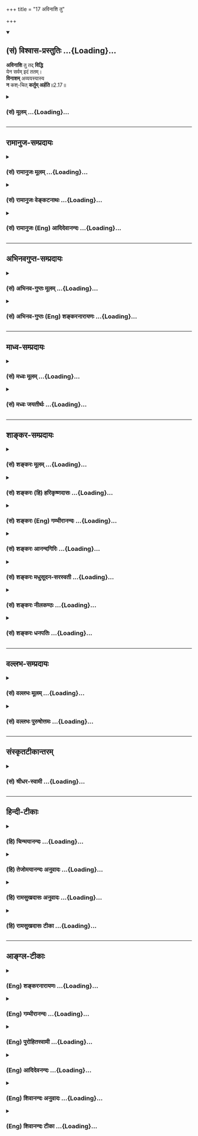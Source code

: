 +++
title = "17 अविनाशि तु"

+++
<div class="js_include" newlevelforh1="2" title="(सं) विश्वास-प्रस्तुतिः" unfilled url="/mahAbhAratam/vyAsaH/shlokashaH/06-bhIShma-parva/03-bhagavad-gItA-parva/saMskRtam/vishvAsa-prastutiH/02_sAnkhya-yogaH_sarva-/17_avinAshi_tu.md">
<details open><summary><h2>(सं) विश्वास-प्रस्तुतिः ...{Loading}...</h2></summary>

**अविनाशि** तु तद् **विद्धि**  
येन सर्वम् इदं ततम्।  
**विनाशम्** अव्ययस्यास्य  
**न** कश्-चित् **कर्तुम् अर्हति**॥2.17॥
</details>
</div>
<div class="js_include collapsed" newlevelforh1="3" title="(सं) मूलम्" unfilled url="/mahAbhAratam/vyAsaH/shlokashaH/06-bhIShma-parva/03-bhagavad-gItA-parva/saMskRtam/mUlam/02_sAnkhya-yogaH_sarva-/17_avinAshi_tu.md">
<details><summary><h3>(सं) मूलम् ...{Loading}...</h3></summary>

अविनाशि तु तद्विद्धि येन सर्वमिदं ततम्।  
विनाशमव्ययस्यास्य न कश्चित् कर्तुमर्हति।।2.17।।
</details>
</div>


_________________
## रामानुज-सम्प्रदायः
<div class="js_include collapsed" newlevelforh1="3" title="(सं) रामानुजः मूलम्" unfilled url="/mahAbhAratam/vyAsaH/shlokashaH/06-bhIShma-parva/03-bhagavad-gItA-parva/saMskRtam/rAmAnujaH/mUlam/02_sAnkhya-yogaH_sarva-/17_avinAshi_tu.md">
<details><summary><h3>(सं) रामानुजः मूलम् ...{Loading}...</h3></summary>

2.17 **तद्**  आत्मतत्त्वम्  **अविनाशि**  इति  **विद्धि**   **येन**  आत्मतत्त्वेन चेतनेन तद्-व्यतिरिक्तम्  **इदम्**  अचेतनतत्त्वं  **सर्वं ततं**  व्याप्तम्। व्यापकत्वेन निरतिशय-सूक्ष्मत्वाद् आत्मनो विनाशानर्हस्य तद्व्यतिरिक्तो  न कश्चित्  पदार्थो  विनाशं कर्तुम् अर्हति  तद्-व्याप्यतया तस्मात् स्थूलत्वात्। नाशकं हि शस्त्रं जलाग्नि-वाय्व्-आदिकं नाश्यं व्याप्य शिथिली-करोति। मुद्गरादयः अपि हि वेगवत्-संयोगेन वायुम् उत्पाद्य तद्-द्वारेण नाशयन्ति +++(5 दोषः!)+++, अत आत्मतत्त्वम् अविनाशि। 
</details>
</div>
<div class="js_include collapsed" newlevelforh1="3" title="(सं) रामानुजः वेङ्कटनाथः" unfilled url="/mahAbhAratam/vyAsaH/shlokashaH/06-bhIShma-parva/03-bhagavad-gItA-parva/saMskRtam/rAmAnujaH/venkaTanAthaH/02_sAnkhya-yogaH_sarva-/17_avinAshi_tu.md">
<details><summary><h3>(सं) रामानुजः वेङ्कटनाथः ...{Loading}...</h3></summary>

।।2.17।। अथ प्राप्यविशेषणतया तदनुवेशात् पुरुषार्थभूतस्य सहसैव
शोकनिवृत्तिहेतोरात्मनित्यत्वस्यनासतः इति श्लोके चरमप्रतिज्ञातस्यापि
बुद्धिस्थक्रमेण प्रथममुपपादनं क्रियते इत्यभिप्रायेणाह
आत्मनस्त्विति। तुशब्देन जननमरणादेः सर्वलोकसाक्षिकत्वात् एतेभ्यो भूतेभ्यः
समुत्थाय तान्येवानु विनश्यति बृ.उ.2।4।12 इति देहसमानयोगक्षेमत्वश्रवणाच्च
कथमात्मनो देहाद्विशेषः। इत्यभिप्रेतम्। एवमपि विशेषोऽस्तीति
श्लोकस्थतुशब्दार्थः। तच्छब्दार्थं नपुंसकतात्पर्यं प्रतिज्ञांशं
तत्राप्याश्रयसाध्यधर्मयोर्भेदं च व्यनक्ति तदात्मतत्त्वमिति। न विनष्टुं
शीलमस्येत्यविनाशि। हेत्वंशप्रतिपादकद्वितीयपादं व्याकुर्वन् सर्वशब्दस्य
वाक्यान्वयौचित्यप्राप्तं सङ्कोचं इदन्त्वनिर्देशस्वारस्यसूचितं बाह्यानां
पराक्त्वं तद्विपर्ययेणात्मनः फलितं चेतनत्वं तत एवाचेतने चेतनस्यात्मत्वेन
व्याप्तिं च गमयति येनेति। चेतनसमुदायेन अचेतनसमुदायः
तिलतैलदारुवह्न्यादिवद्यथांशं व्याप्त इत्यर्थः। यद्वा
सर्वाचेतनानुप्रवेशयोग्यत्वमिह विवक्षितमित्युभयथापि नात्माणुत्वविरोधः।  
अत्रायं प्रयोगः आत्मा शस्त्राद्यधीनविनाशो न भवति तद्व्यापकत्वेन ततः
सूक्ष्मत्वात् यथाऽऽकाशः। व्यतिरेकेण वा यो यदधीनविनाशः स ततः सूक्ष्मो न
भवति यथा वायुविनाश्यो दीपः इति। इमं प्रयोगं व्यञ्जयन्
प्रयोगान्तरपरतयोत्तरार्धं व्याचष्टे
व्यापकत्वेनेति। विनाशानर्हस्येत्यव्ययशब्दार्थः। तस्य
हेतुःनिरतिशयसूक्ष्मत्वादिति। इदं च
निरतिशयसूक्ष्मत्वमचेतनापेक्षया। कश्चित् इत्यस्येश्वरोऽपीति परस्य व्याख्या
स्वदर्शनविरुद्धेत्यभिप्रायेणाह तद्व्यतिरिक्तः कश्चित्पदार्थ इति।
धर्मिनिर्देशोऽयम्। आत्मनो विनाशं कर्तुं नार्हतीति साध्यार्थः। तत्र
हेतुमाह तद्व्याप्यतया तस्मात्स्थूलत्वादिति। तस्मात्स्थूलत्वादित्येव
हेतुः।  
  
तस्यासिद्धिपरिहारायोक्तं तद्व्याप्यतयेति। व्याप्तिपूर्वं दृष्टान्तमाह
नाशकमिति। घटादिनाशकमुद्गरादावनैकान्त्यमाशङ्क्य परिहरति मुद्गरेति।  
अयमभिप्रायः न तावन्मुद्गरादेः संयोगमात्रं घटादिनाशकम्
मुद्गरोपरिस्थापितघटस्य नाशप्रसङ्गात्। नापि वेगमात्रम् असंयोगेऽपि
ध्वंसप्रसङ्गात्। नापि तदुभयमात्रं वेगवत्तृणसंयोगेऽपि प्रसङ्गात्। न च
वेगवद्द्रव्यविशेषसंयोगो नाशकः तस्यैव पृष्ठभागसंयोगे नाशादर्शनात्। अतो
वेगवत्काठिन्यादिविशिष्टद्रव्यविशेषभागविशेषसंयोगविशेष एव नाशक
इत्यविवादम्। तथा च वायुविशेषोत्पत्तिरपि प्रायशः
प्रत्यक्षसिद्धत्वादविवादा। वायोश्च तत्तद्द्रव्यानुप्रवेशेन नाशकत्वं
कठिनतरशब्दाभिघातसङ्क्षोभ्यमाणपदर्थेष्वभ्युपगतम्। एवं सति
क्लृप्तकारणभावस्यात्रापि विद्यमानस्य वायुविशेषस्य नाशहेतुत्वं
अवश्याभ्युपगमनीयम्। स च वायुर्घटाद्यपेक्षया सूक्ष्मः। यत्र तु
वेगाभावेऽप्याक्रमणादिमात्रेण नाशकत्वम् तत्र
मुद्गरावयवनुन्नघटादिद्रव्यावयवविशेषा भागान्तरं स्वस्मात्
स्थूलतरमनुप्रविश्य भिन्दन्ति आक्रमणमूलान्तरवायुनिस्सरणवशाद्वा
वायुपूरितभस्त्रिकाक्रमणादिष्विवेति। अत इति उक्तहेतुद्वयेन
शस्त्रादेरनाशकत्वात्। आत्मनोऽपि सूक्ष्मतरस्य
तन्नाशकस्यान्यस्यादर्शनादीश्वरस्यापि तन्नाशसङ्कल्पाभावादिति भावः।

</details>
</div>
<div class="js_include collapsed" newlevelforh1="3" title="(सं) रामानुजः (Eng) आदिदेवानन्दः" unfilled url="/mahAbhAratam/vyAsaH/shlokashaH/06-bhIShma-parva/03-bhagavad-gItA-parva/saMskRtam/rAmAnujaH/english/AdidevAnandaH/02_sAnkhya-yogaH_sarva-/17_avinAshi_tu.md">
<details><summary><h3>(सं) रामानुजः (Eng) आदिदेवानन्दः ...{Loading}...</h3></summary>

2.17 Know that the self in its essential nature is imperishable. The whole of insentient matter, which is different (from the self), is pervaded by the self. Because of pervasiveness and extreme subtlety, the self cannot be destroyed; for every entity other than the self is capable of being pervaded by the self, and hence they are grosser than It. Destructive agents like weapons, water, wind, fire etc., pervade the substances to be destroyed and disintegrate them. Even hammers and such other instruments rouse wind through violent contact with the objects and thery destroy their objects. So, the essential nature of the self being subtler than anything else, It is imperishable. (The Lord) now says that the bodies are perishable:

</details>
</div>


_________________
## अभिनवगुप्त-सम्प्रदायः
<div class="js_include collapsed" newlevelforh1="3" title="(सं) अभिनव-गुप्तः मूलम्" unfilled url="/mahAbhAratam/vyAsaH/shlokashaH/06-bhIShma-parva/03-bhagavad-gItA-parva/saMskRtam/abhinava-guptaH/mUlam/02_sAnkhya-yogaH_sarva-/17_avinAshi_tu.md">
<details><summary><h3>(सं) अभिनव-गुप्तः मूलम् ...{Loading}...</h3></summary>

।।2.18।। यस्तत्त्वदर्शिभिर्दृष्टः स खलु नित्योऽनित्यो वा इत्याशङ्क्याह  
अविनाशि इति। तुश्चार्थे। आत्मा त्वविनाशी।  

</details>
</div>
<div class="js_include collapsed" newlevelforh1="3" title="(सं) अभिनव-गुप्तः (Eng) शङ्करनारायणः" unfilled url="/mahAbhAratam/vyAsaH/shlokashaH/06-bhIShma-parva/03-bhagavad-gItA-parva/saMskRtam/abhinava-guptaH/english/shankaranArAyaNaH/02_sAnkhya-yogaH_sarva-/17_avinAshi_tu.md">
<details><summary><h3>(सं) अभिनव-गुप्तः (Eng) शङ्करनारायणः ...{Loading}...</h3></summary>

2.17 Avinasi etc \[Here\] tu is in the sense of ca 'and'. So, 'and' the
Soul is not of perishing nature.

</details>
</div>


_________________
## माध्व-सम्प्रदायः
<div class="js_include collapsed" newlevelforh1="3" title="(सं) मध्वः मूलम्" unfilled url="/mahAbhAratam/vyAsaH/shlokashaH/06-bhIShma-parva/03-bhagavad-gItA-parva/saMskRtam/madhvaH/mUlam/02_sAnkhya-yogaH_sarva-/17_avinAshi_tu.md">
<details><summary><h3>(सं) मध्वः मूलम् ...{Loading}...</h3></summary>







**Sanskrit Commentary By Sri Madhavacharya**

।।2.17।। किं बहुना यद्देशतोऽनन्तं तन्नित्यमेव। वेदाद्यन्यदपीत्याह
अविनाशीति। नापि शापादिना विनाश इत्याह विनाशमिति। अव्ययं च तत्।


</details>
</div>
<div class="js_include collapsed" newlevelforh1="3" title="(सं) मध्वः जयतीर्थः" unfilled url="/mahAbhAratam/vyAsaH/shlokashaH/06-bhIShma-parva/03-bhagavad-gItA-parva/saMskRtam/madhvaH/jayatIrthaH/02_sAnkhya-yogaH_sarva-/17_avinAshi_tu.md">
<details><summary><h3>(सं) मध्वः जयतीर्थः ...{Loading}...</h3></summary>







**Sanskrit Commentary By Sri Jayatritha**

।।2.17।। अविनाशि तु इति श्लोके सर्वगतस्य नित्यत्वमुच्यते
तत्प्रकृतानुपयुक्तमित्याशङ्क्य पूर्वार्धं तावत्प्रकृतोपयोगं
सूचयन्व्याचष्टे **किं बहुने**ति। वाक्यानामुपासनार्थत्वात् सम्प्रदायस्य
च मूलानिश्चयात् प्रकृतिब्रह्मणो स्वरूपस्यैवासिद्धेः
जीवादन्यस्यानादिनित्यस्याभावात् पुनरन्यस्य व्याप्त्यसिद्धिरित्याशङ्क्य
किं बहुना प्रकृत्यादिस्वरूपसाधनेन किञ्चेदमिदं नित्यमिति बहुना
प्रत्येकमुक्तेन **यद्देशतोऽनन्तं तन्नित्यमेवे**त्येवं
सङ्ग्राहकसङ्गृहीतं वेदादिकं जीवादन्यदप्यस्ति तद्व्याप्तिग्रहणस्थलं
भविष्यतीत्याह भगवानित्यर्थः। वेदशब्देन वर्णा गृह्यन्ते।
**आदि**पदेनाकाशादयः। एतेषां च प्रत्यभिज्ञानादिना नित्यत्वसिद्धिः। ननु
कालावयवाः क्षणादयः सर्वगता अपि न नित्याः सत्यं नह्यत्र व्याप्तिरुच्यते
किन्तु बहूक्तिपरिहारायोपलक्षणमात्रमिति। तुशब्दार्थं एवेति।
तथाप्युत्तरार्धः पुनरुक्त इत्यत आह **नापी**ति। पूर्वं स्वाभाविको नाशो
निषिद्धः अविनाशीति ताच्छीलिकप्रत्ययात्। अत्र तु नैमित्तिकः कश्चित्कर्तुं
नार्हतीति वचनात्। प्रागनुक्तस्य वेदादेरव्ययत्वस्य कथमनुवाद इति अत आह
**अव्ययमि**ति। विधानमेवेदं कैमुत्येन शापादिना विनाशस्याभावं
साधयितुमिति भावः।


</details>
</div>


_________________
## शाङ्कर-सम्प्रदायः
<div class="js_include collapsed" newlevelforh1="3" title="(सं) शङ्करः मूलम्" unfilled url="/mahAbhAratam/vyAsaH/shlokashaH/06-bhIShma-parva/03-bhagavad-gItA-parva/saMskRtam/shankaraH/mUlam/02_sAnkhya-yogaH_sarva-/17_avinAshi_tu.md">
<details><summary><h3>(सं) शङ्करः मूलम् ...{Loading}...</h3></summary>

।।2.17।। **अविनाशि** न विनष्टुं शीलं यस्येति। तु शब्दः असतो
विशेषणार्थः। **तत् विद्धि** विजानीहि। किम् **येन सर्वम् इदं** जगत्
**ततं** व्याप्तं सदाख्येन ब्रह्मणा साकाशम् आकाशेनेव घटादयः।
**विनाशम्** अदर्शनम् अभावम्। अव्ययस्य न व्येति उपचयापचयौ न याति इति
अव्ययं तस्य अव्ययस्य। नैतत् सदाख्यं ब्रह्म स्वेन रूपेण व्येति व्यभिचरति
निरवयवत्वात् देहादिवत्। नाप्यात्मीयेन आत्मीयाभावात्।  
यथा देवदत्तो धनहान्या व्येति न तु एवं ब्रह्म व्येति। अतः अव्ययस्य
**अस्य** ब्रह्मणः विनाशं **न कश्चित् कर्तुमर्हति** न कश्चित् अत्मानं
विनाशयितुं शक्नोति ईश्वरोऽपि। आत्मा हि ब्रह्म स्वात्मनि च
क्रियाविरोधात्।।  
किं पुनस्तदसत् यत्स्वात्मसत्तां व्यभिचरतीति उच्यते

</details>
</div>
<div class="js_include collapsed" newlevelforh1="3" title="(सं) शङ्करः (हि) हरिकृष्णदासः" unfilled url="/mahAbhAratam/vyAsaH/shlokashaH/06-bhIShma-parva/03-bhagavad-gItA-parva/saMskRtam/shankaraH/hindI/harikRShNadAsaH/02_sAnkhya-yogaH_sarva-/17_avinAshi_tu.md">
<details><summary><h3>(सं) शङ्करः (हि) हरिकृष्णदासः ...{Loading}...</h3></summary>

।।2.17।। तो जो निस्सन्देह सत् है और सदैव रहता है वह क्या है इसपर कहा जाता
है  
  
नष्ट न होना जिसका स्वभाव है वह अविनाशी है। तु शब्द असत्से सत्की विशेषता
दिखानेके लिये है।  
उसको तू ( अविनाशी ) जान समझ किसको जिस सत् शब्दवाच्य ब्रह्मसे यह आकाशसहित
सम्पूर्ण विश्व आकाशसे घटादिके सदृश व्याप्त है।  
इस अव्ययका अर्थात् जिसका व्यय नहीं होता जो घटताबढ़ता नहीं उसे अव्यय कहते
हैं उसका विनाशअभाव ( करनेके लिये कोई भी समर्थ नहीं है )।  
क्योंकि यह सत् नामक ब्रह्म अवयवरहित होनेके कारण देहादिकी तरह अपने
स्वरूपसे नष्ट नहीं होता अर्थात् इसका व्यय नहीं होता।  
तथा इसका कोई निजी पदार्थ नहीं होनेके कारण निजी पदार्थोंके नाशसे भी इसका
नाश नहीं होता जैसे देवदत्त अपने धनकी हानिसे हानिवाला होता है ऐसे ब्रह्म
नहीं होता।  
इसलिये कहते हैं कि इस अविनाशी ब्रह्मका विनाश करनेके लिये कोई भी समर्थ
नहीं है। कोई भी अर्थात् ईश्वर भी अपने आपका नाश नहीं कर सकता।  
क्योंकि आत्मा ही स्वयं ब्रह्म है और अपने आपमें क्रियाका विरोध है।

</details>
</div>
<div class="js_include collapsed" newlevelforh1="3" title="(सं) शङ्करः (Eng) गम्भीरानन्दः" unfilled url="/mahAbhAratam/vyAsaH/shlokashaH/06-bhIShma-parva/03-bhagavad-gItA-parva/saMskRtam/shankaraH/english/gambhIrAnandaH/02_sAnkhya-yogaH_sarva-/17_avinAshi_tu.md">
<details><summary><h3>(सं) शङ्करः (Eng) गम्भीरानन्दः ...{Loading}...</h3></summary>

2.17 Tu, but this word is used for distinguishing (reality) from
unreality; tat viddhi, know That; to be avinasi, indestructible, by
nature not subject to destruction; what; (that) yena, by which, by which
Brahman called Reality; sarvam, all; idam, this, the Universe together
with space; is tatam, pervaded, as pot etc. are pervaded by space. Na
kascit, none; arhati, can; kartum, bring about; vinasam, the
destruction, disappearance, nonexistence; asya, of this avyayasya, of
the Immutable, that which does not undergo growth and depletion. By Its
very nature this Brahman called Reality does not suffer mutation,
because, unlike bodies etc., It has no limbs; nor (does It suffer
mutation) by (loss of something) belonging to It, because It has nothing
that is Its own. Brahman surely does not suffer loss like Devadatta
suffering from loss of wealth. Therefore no one can bring about the
destruction of this immutable Brahman. No one, not even God Himself, can
destroy his own Self, because the Self is Brahman. Besides, action with
regard to one's Self is self-contradictory. Which, again, is that
'unreal' that is said to change its own nature; This is being answered:

</details>
</div>
<div class="js_include collapsed" newlevelforh1="3" title="(सं) शङ्करः आनन्दगिरिः" unfilled url="/mahAbhAratam/vyAsaH/shlokashaH/06-bhIShma-parva/03-bhagavad-gItA-parva/saMskRtam/shankaraH/AnandagiriH/02_sAnkhya-yogaH_sarva-/17_avinAshi_tu.md">
<details><summary><h3>(सं) शङ्करः आनन्दगिरिः ...{Loading}...</h3></summary>







**Sanskrit Commentary By Sri Anandgiri**

।।2.17।। ननु सदिति सामान्यं स्वरूपं वा। प्रथमे तस्य विशेषसापेक्षतया
प्रलयदशायामशेषविशेषविनाशे विनाशः स्यात्। नचात्मादयो विशेषास्तदापि
सन्तीति वाच्यम्। आत्मातिरिक्तानां विशेषाणां
कार्यत्वाङ्गीकारात्प्रलयावस्थायामनवस्थानादात्मनस्तु सामान्यात्मनो
धर्मित्वादुक्तदोषाद् द्वितीये तु स्वरूपस्य व्यावृत्तत्वे
कल्पितत्वाद्विनाशित्वमनुवृत्तत्वे तस्यैव सामान्यतया
प्रागुक्तदोषानुषक्तिरिति मन्वानश्चोदयति **किं** **पुनरिति।**
सामान्यविशेषभावशून्यमखण्डैकरसं सदेवेत्यादिश्रुतिप्रमितं
सर्वविक्रियारहितं वस्तु प्रकृतं सद्विवक्षितमित्युत्तरमाह **उच्यत इति।**
आत्मनः सदात्मनो विनाशराहित्यविज्ञाने सर्वजगद्व्यापकत्वं हेतुमाह
**येनेति।** आत्मनो विनाशाभावे युक्तिमाह **विनाशमिति।** आत्मनो
विनाशमिच्छता स्वतो वा परतो वा नाशस्तस्येष्यते। नाद्य इत्याह
**अविनाशीति।** देहादिद्वैतमसदुच्यते ततः सतो विशेषणं स्वतो
नाशराहित्यम्। तस्य द्योतको निपात इत्याह **तुशब्द इति।**
आकाङ्क्षापूर्वकं विशेष्यं दर्शयति **किमित्यादिना।** विमतमविनाशि
व्यापकत्वादाकाशवत् नहि प्रमितमेवोदाहरणं किंतु प्रसिद्धमपीति भावः। न
द्वितीय इत्याह **विनाशमिति।** न खल्वस्य विनाशं कर्तुं कश्चिदर्हतीति
संबन्धः। विनाशस्य सावशेषत्वनिरवशेषत्वाभ्यां द्वैराश्यमाश्रित्य व्याकरोति
**अदर्शनमिति।** न कश्चिदस्याभावं कर्तुं शक्नोतीत्यत्र हेतुमाह
**अव्ययस्येति।** ब्रह्म हि स्वरूपेण व्येति स्वसंबन्धिना वेति
विकल्प्याद्यं दूषयति **नैतदिति।** नहि निरवयवस्य स्वावयवापचयरूपव्ययः
संभवतीत्यत्र वैधर्म्यदृष्टान्तमाह **देहादिवदिति।** द्वितीयं निरस्यति
**नापीति।** तदेव व्यतिरेकदृष्टान्तेन स्पष्टयति  **यथेति।**
द्विविधेऽपि व्ययायोगे फलितमाह **अत इति।** किञ्च ब्रह्म परतो न
नश्यत्यात्मत्वाद्धटवदित्याह **न कश्चिदिति।**
आत्मत्वहेतोरसिद्धिमुद्धरति **आत्मा हीति।** तादात्म्यश्रुतिरत्र हीति
हेतू क्रियते। अस्तु तर्हि स्वयमेव ब्रह्मात्मनो
नाशकमुद्बन्धनादिदर्शनान्नेत्याह **स्वात्मनीति।**  



</details>
</div>
<div class="js_include collapsed" newlevelforh1="3" title="(सं) शङ्करः मधुसूदन-सरस्वती" unfilled url="/mahAbhAratam/vyAsaH/shlokashaH/06-bhIShma-parva/03-bhagavad-gItA-parva/saMskRtam/shankaraH/madhusUdana-sarasvatI/02_sAnkhya-yogaH_sarva-/17_avinAshi_tu.md">
<details><summary><h3>(सं) शङ्करः मधुसूदन-सरस्वती ...{Loading}...</h3></summary>







**Sanskrit Commentary By Sri Madhusudan Saraswati**

।।2.17।। नन्वेतादृशस्य सतो ज्ञानाद्भेदे
परिच्छिन्नत्वापत्तेर्ज्ञानात्मकत्वमभ्युपेयं तच्चानाध्यासिकम् अन्यथा
जडत्वापत्तेः। तथाचानाध्यासिकज्ञानरूपस्य सतो
धात्वर्थत्वादुत्पत्तिविनाशवत्त्वं घटज्ञानमुत्पन्नं घटज्ञानं नष्टमिति
प्रतीतेश्च। एवंचाहं घटं जानामीति प्रतीतेस्तस्य साश्रयत्वं सविषयत्वं चेति
देशकालवस्तुपरिच्छिन्नत्वात्स्फुरणस्य कथं तद्रूपस्य सतो
देशकालवस्तुपरिच्छेदशून्यत्वमित्याशङ्क्याह विनाशो देशतः कालतो वस्तुतो वा
परिच्छेदः सोऽस्यास्तीति विनाशि परिच्छिन्नं तद्विलक्षणमविनाशि
सर्वप्रकारपरिच्छेदशून्यं तु एव तत् सद्रूपं स्फुरणं त्वं विद्धि जानीहि।
किं तत्। येन सद्रूपेण स्फुरणेनैकेन नित्येन विभुना सर्वमिदं दृश्यजातं
स्वतः सत्तास्फूर्तिशून्यं ततं व्याप्तं स्वसत्तास्फूर्त्यध्यासेन
रज्जुशकलेनेव सर्पधारादि स्वस्मिन्समावेशितं तदविनाश्येव विद्धीत्यर्थः।
कस्मात्। यस्मात् विनाशं परिच्छेदं अव्ययस्यापरिच्छिन्नस्यापरोक्षस्य
सर्वानुस्यूतस्य स्फुरणरूपस्य सतः कश्चित् कोऽप्याश्रयो वा विषयो वा
इन्द्रियसंनिकर्षादिरूपो हेतुर्वा न कर्तुमर्हति समर्थो न भवति
कल्पितस्याकल्पितपरिच्छेदकतायोगात् आरोपमात्रे चेष्टापत्तेः। अहं घटं
जानामीत्यत्र ह्यहंकार आश्रयतया भासते घटस्तु विषयतया। उत्पत्तिविनाशवती
काचिदहंकारवृत्तिस्तु सर्वतो विप्रसृतस्य सतः स्फुरणस्य व्यञ्जकतया
आत्ममनोयोगस्य परैरपि ज्ञानहेतुत्वाभ्युपगमात् तदुत्पत्तिविनाशेनैव च
तदुपहिते स्फुरणरूपे सत्युत्पत्तिविनाशप्रतीत्युपपत्तेर्नैकस्य स्फुरणस्य
स्वत उत्पत्तिविनाशकल्पनाप्रसङ्गः ध्वन्यवच्छेदेन
शब्दवद्धटाद्यवच्छेदेनाकाशवच्च। अहंकारस्तु तस्मिन्नध्यस्तोऽपि तदाश्रयतया
भासते तद्वृत्तितादात्म्याध्यासात् सुषुप्तावहंकाराभावेऽपि
तद्वासनावासिताज्ञानभासकस्य चैतन्यस्य स्वतःस्फुरणात् अन्यथैतावन्तं कालमहं
किमपि नाज्ञासिषमिति सुषुप्तोत्थितस्य स्मरणं न स्यात्। नचोत्थितस्य
ज्ञानाभावानुमितिरियमिति वाच्यम्।
सुषुप्तिकालरूपपक्षाज्ञानाल्लिङ्गासंभवाच्चास्मरणादेर्व्यभिचारित्वात्
स्मरणाजनकनिर्विकल्पकाद्यभावासाधकत्वाच्च। ज्ञानसामग्र्यभावस्य
चान्योन्याश्रयग्रस्तत्वात्। तथाच श्रुतिःयद्वै तन्न पश्यति पश्यन्वै
तद्द्रष्टव्यं न पश्यति नहि द्रष्टुर्दृष्टेर्विपरिलोपो
विद्यतेऽविनाशित्वात् इत्यादिः। सुषुप्तौ स्वप्रकाशस्फुरणसद्भावं
तन्नित्यतया दर्शयति। एवं घटादिर्विषयोऽपि तदज्ञातावस्थाभासके स्फुरणे
कल्पितः। य एव प्रागज्ञातः स एवेदानीं मया ज्ञात इति प्रत्यभिज्ञानात्।
अज्ञातज्ञापकत्वं हि प्रामाण्यं सर्वतन्त्रसिद्धान्तः। यथार्थानुभवः
प्रमेति वदद्भिस्तार्किकैरपि ज्ञातज्ञापिकायाः स्मृतेर्व्यावर्तकमनुभवपदं
प्रयुञ्जानैरेतदभ्युपगमात्। अज्ञातत्वं च घटादेर्न चक्षुरादिना
परिच्छिद्यते
तत्रासामर्थ्यात्तज्ज्ञानोत्तरकालमज्ञानस्यानुवृत्तिप्रसङ्गाच्च।
नाप्यनुमानेन लिङ्गाभावात्। नहीदानीं ज्ञातत्वेन प्रागज्ञातत्वमनुमातुं
शक्यं धारावाहिकानेकज्ञानविषये व्यभिचारात्। इदानीमेव ज्ञातत्वं तु
प्रागज्ञातत्वे सतीदानीं ज्ञातत्वरूपं साध्याविशिष्टत्वादसिद्धम्।
नचाज्ञातावस्थाज्ञानमन्तरेण ज्ञानं प्रति घटादेर्हेतुता ग्रहीतुं शक्यते
पूर्ववर्तित्वाग्रहात् घटं न जानामीति सार्वलौकिकानुभवविरोधश्च।
तस्मादज्ञातं स्फुरणं भासमानं स्वाध्यस्तं घटादिकं भासयतीति घटादीनामज्ञाते
स्फुरणे कल्पितत्वसिद्धिः। अन्यथा
घटादेर्जडत्वेनाज्ञातत्वतद्भानयोरनुपपत्तेः स्फुरणं चाज्ञातं
स्वाध्यस्तेनैवाज्ञानेनेति स्वयमेव भगवान्वक्ष्यतिअज्ञानेनावृतं ज्ञानं तेन
मुह्यन्ति जन्तवः इत्यत्र। एतेन विभुत्वं सिद्धम्। तथाच
श्रुतिःमहद्भूतमनन्तमपारं विज्ञानघन एव इतिसत्यं ज्ञानमनन्तम् इति च
ज्ञानस्य महत्त्वमनन्तत्वं च दर्शयति। महत्त्वं स्वाध्यस्तसर्वसंबन्धित्वं
अनन्तत्वं त्रिविधपरिच्छेदशून्यत्वमिति विवेकः। एतेन शून्यवादोऽपि
प्रत्युक्तः निरधिष्ठानभ्रमायोगान्निरवधिबाधायोगाच्च। तथाच
श्रुतिःपुरुषान्न परं किंचित्सा काष्ठा सा परा गतिः इति सर्वबाधावधिं
पुरुषं परिशिनष्टि। उक्तंच भाष्यकारैःसर्वं विनश्यद्वस्तुजातं पुरुषान्तं
विनश्यति पुरुषो विनाशहेत्वभावान्न विनश्यति इति। एतेन क्षणिकवादोऽपि
परास्तः। अबाधितप्रत्यभिज्ञानादन्यदृष्टान्यस्मरणाद्यनुपपत्तेश्च।
तस्मादेकस्य सर्वानुस्यूतस्य स्वप्रकाशस्फुरणरूपस्य सतः  
  
सर्वप्रकारपरिच्छेदशून्यत्वादुपपन्नं नाभावो विद्यते सत इति।


</details>
</div>
<div class="js_include collapsed" newlevelforh1="3" title="(सं) शङ्करः नीलकण्ठः" unfilled url="/mahAbhAratam/vyAsaH/shlokashaH/06-bhIShma-parva/03-bhagavad-gItA-parva/saMskRtam/shankaraH/nIlakaNThaH/02_sAnkhya-yogaH_sarva-/17_avinAshi_tu.md">
<details><summary><h3>(सं) शङ्करः नीलकण्ठः ...{Loading}...</h3></summary>

।।2.17।। यस्याभावो नास्ति तस्य सतः सत्त्वे किं मानमित्याशङ्क्याह
**अविनाशीति।** तच्छब्देन प्रकृतं सत् परामृश्यते। येन सता इदं सर्वं
वियदादि ततं व्याप्तम्। घटः सन्पटः सन्निति सर्वस्य सदभेदानुभवात्। यथा घटो
मृत् शरावो मृदिति घटादीनां मृदभेदानुभवान्मृदुपादानकत्वं तद्वत्सर्वस्यापि
सदुपादानकत्वं बोध्यम्। ननु मृद्वत्सदपि किं विकारवद्भवतीत्याशङ्क्याह
**अविनाशीति।** तत् सत् अविनाशि विद्धि। अयमर्थः
पूर्वावस्थापरित्यागोऽत्र विनाशः। मृद्धि पिण्डाकारतां त्यक्त्वा घटीभवति
अतः सा विनाशशीला। विकारधाराश्रयत्वात्। ब्रह्म तु न तथा किं तर्हि
रज्जुवत्स्वयमविनश्यदेव कार्याकारं भवति। स्वकीये च सत्तास्फुरणे
कार्येऽर्पयति। अतोऽविनाशि। तथा च श्रुतयःअजायमानो बहुधा विजायतेजात एव न
जायते को न्वेनं जनयेत्पुनः। अजायमानः जन्माख्यं विकारमलभमानोऽपि विजायते
वियदादिरूपेणाविर्भवति। तथा लोकदृष्ट्या जातो घटादिः परमार्थदृष्ट्या न
जायते। परिणाम्युपादानस्याभावात्। मृदादेस्तु स्वाप्नमृदादिवत्तुच्छत्वात्।
अत एनं घटादिं को नु जनयेन्न कोऽपि। कुतस्तर्हि भासत इति चेत्
रज्जूरगादिवदिति दत्तोत्तरमेतत्। तथाप्राणा वै सत्यं तेषामेष सत्यन्तस्य
भासा सर्वमिदं विभाति इति सतः सत्यत्वेन प्राणोपलक्षितस्य प्रपञ्चस्य
सत्यत्वं सतो भानमेव प्रपञ्चस्य भानमिति। तथा च प्रपञ्चगते सत्तास्फूर्ति
सतः सत्त्वे प्रमाणमित्यर्थः। श्रुतिश्चअन्नेन सोम्य शुङ्गेनापोमूलमन्विच्छ
अद्भिः सोम्य शुङ्गेन तेजोमूलमन्विच्छ तेजसा सोम्य शुङ्गेन सन्मूलमन्विच्छ
सन्मूलाः सोम्येमाः प्रजाः सदायतनाः सत्प्रतिष्ठाः इति सतो जगदुपादानत्वं
कार्यलिङ्गेन द्रढयति। सतोऽविनाशित्वं च विनाशहेत्वभावादित्याह
**विनाशमिति।** न व्येति नापक्षीयत इत्यव्ययम्। एतेन सर्वविकारशून्यस्य
विनाशो नास्तीत्यर्थः। अपक्षयो हि जन्मादिविकारवत् एव भवतीति स एवात्र
सर्वविकारोपलक्षणतया बोध्यः। न कश्चिदित्यनेन तदन्यस्य विनाशहेतोरभावो
दर्शितः। द्वितीयाद्वै भयं भवति इति श्रुतेः।

</details>
</div>
<div class="js_include collapsed" newlevelforh1="3" title="(सं) शङ्करः धनपतिः" unfilled url="/mahAbhAratam/vyAsaH/shlokashaH/06-bhIShma-parva/03-bhagavad-gItA-parva/saMskRtam/shankaraH/dhanapatiH/02_sAnkhya-yogaH_sarva-/17_avinAshi_tu.md">
<details><summary><h3>(सं) शङ्करः धनपतिः ...{Loading}...</h3></summary>

।।2.17।। किं तत्सदित्याकाङ्क्षायामाह **अविनाशि त्विति।** न विनष्टुं
शीलमस्येति तत् जानीहि। तुशब्दोऽसतो व्यावृत्त्यर्थः। किं येनेदं सर्वं
व्याप्तं निरवयवत्वात् स्वरुपेण देहादिवत् आत्मीयाभावात् धनादिहान्या
देवदत्तवच्च न व्येतीत्यव्ययं तस्यास्याव्ययस्य ब्रह्मणः स्वस्वरुपस्य
विनाशमभावं बाधं न कश्चित् ईश्वरोऽपि कर्तुमर्हति शक्नोति। स्वात्मनि
क्रियाविरोधात्। ननु नन्वेतादृशस्य सतो
ज्ञानाद्भेदेपरिच्छिन्नत्वापत्तेर्ज्ञानात्मकत्वसभ्युपेयं तच्चानाध्यासिकं
अन्यथा जडत्वापत्तेः। तथा चानाध्यासिकज्ञानरुपस्य सतो
धात्वर्थत्वादुत्पत्तिविनाशवत्त्वं घटज्ञानमुत्पन्नं घटज्ञानं नष्टमिति
प्रतीतेश्च। एवं चाहं घटं जानामीति प्रतीतेस्तस्य साश्रयत्वं सविषयत्वं
चेति देशकालवस्तुपरिच्छिन्नत्वास्फुरणस्य कथं तद्रूपस्य सतो
देशकालवस्तुपरिच्छिन्नशून्यत्वमित्याशङक्याह **अविनाशि।**
त्रिविधपरिच्छेदशून्यं तु एव तत्सद्रूपं स्फुरणं विद्धि। किं तत्। येनेदं
सर्वं ततं रज्जुशकलेनेव सर्पधारादि स्वस्मिन्समावेशितं यस्माद्विनाशं
परिच्छेदमव्ययस्यापरिच्छिन्नस्यास्य कोऽप्याश्रयो वा विषयो वा
इन्द्रियसंनिकर्षादिरुपो हेतुर्वा न कर्तुमर्हतीति। भाष्यकृद्भिः कुतो न
व्याख्यातमितिचेन्मूलाक्षरैरुक्तशङ्कोत्तरस्य घटादिज्ञानस्य
व्यावृत्त्यात्मकस्यात्मन्यध्यस्तत्वेऽपि तस्य स्वप्रकाशत्वान्न जडत्वं
व्यावृत्त्योदेरुत्पत्त्यादिमत्त्वेऽपि तस्य न
तत्त्वमित्येवमादिरुपस्याप्रतीतेः उत्तरत्रान्तवन्त इमे देहा इत्यस्य
स्थानेऽन्तवत्य इमा वृत्तय इति वक्तव्यत्वापत्तेः। एतेषां नाशो
भविष्यतीत्यर्जुनस्य
भ्रमनिराकरणायात्मसंसृष्टदेहाद्यसत्यत्वप्रतिपादनस्यावश्यकत्वेनाश्रयत्वेत्यादेरार्थिकत्वाच्चेति
गृहाण। किंच शुक्त्यध्यस्तरजतज्ञानस्य
कल्पितत्वत्सदव्यस्तघटादिज्ञानस्याप्यध्यस्तत्वेन कल्पितत्वस्य
सद्बुद्धिरसद्बुद्धिरित्यादिभाष्येण
प्रदर्शितत्वादुक्तशङ्कानुत्थानमित्यभिप्रेत्याचार्यैरेवं न व्याख्यातमिति
दिक्।

</details>
</div>


_________________
## वल्लभ-सम्प्रदायः
<div class="js_include collapsed" newlevelforh1="3" title="(सं) वल्लभः मूलम्" unfilled url="/mahAbhAratam/vyAsaH/shlokashaH/06-bhIShma-parva/03-bhagavad-gItA-parva/saMskRtam/vallabhaH/mUlam/02_sAnkhya-yogaH_sarva-/17_avinAshi_tu.md">
<details><summary><h3>(सं) वल्लभः मूलम् ...{Loading}...</h3></summary>







**Sanskrit Commentary By Sri Vallabhacharya**

।।2.17।। क्षयविनाशौ निराकरोति अविनाशीति। पुनः तदात्मवस्तु अविनाशि विद्धि।
किम्भूतं येन सर्वमिदं देहादि विश्वं ततं व्याप्तं असदपि विनश्यदवस्थमपि
सदिति व्यवह्रियते। अव्ययस्य क्षयरहितस्यास्योपलभ्यमानस्य
तदुत्तरतोप्यदृश्यमानं विनाशं कर्त्तुं कश्चिज्जनः शस्त्राग्न्यादिभिश्च
नार्हति।


</details>
</div>
<div class="js_include collapsed" newlevelforh1="3" title="(सं) वल्लभः पुरुषोत्तमः" unfilled url="/mahAbhAratam/vyAsaH/shlokashaH/06-bhIShma-parva/03-bhagavad-gItA-parva/saMskRtam/vallabhaH/puruShottamaH/02_sAnkhya-yogaH_sarva-/17_avinAshi_tu.md">
<details><summary><h3>(सं) वल्लभः पुरुषोत्तमः ...{Loading}...</h3></summary>

।।2.17।। नन्वलौकिकत्वाद्देहनाशो मास्तु। परं
तत्सम्बन्धिसमर्पितसेवाद्युपयुक्तपदार्थानां नाशः स्यात् तदर्थमुत्कटपापभयं
भवतीति शोचामि इति चेत्तत्राह अविनाशि त्विति। येन भावात्मकभगवदीयदेहेनेदं
सर्वं ततं व्याप्तं सेवादियोग्यं वस्तु तदलौकिकं शरीरं अविनाशि नाशरहितं
विद्धि जानीहि। तुशब्दो नाशसम्भावनाव्यावृत्तिं ज्ञापयति। अस्याव्ययस्य
स्वरूपस्य विनाशं कश्चित् पापाद्युपाधिजन्यकालादिः कर्तुं नार्हति न
समर्थोऽस्तीत्यर्थः।

</details>
</div>


_________________
## संस्कृतटीकान्तरम्
<div class="js_include collapsed" newlevelforh1="3" title="(सं) श्रीधर-स्वामी" unfilled url="/mahAbhAratam/vyAsaH/shlokashaH/06-bhIShma-parva/03-bhagavad-gItA-parva/saMskRtam/shrIdhara-svAmI/02_sAnkhya-yogaH_sarva-/17_avinAshi_tu.md">
<details><summary><h3>(सं) श्रीधर-स्वामी ...{Loading}...</h3></summary>







**Sanskrit Commentary By Sri Sridhara Swami**

।।2.17।। तत्र सत्स्वभावमविनाशि वस्तु सामान्येनोक्तं विशेषतो दर्शयति
**अविनाशीति।** येन सर्वमिदमागमापायधर्मकं देहादिततं तत्साक्षित्वेन
व्याप्तम्। तत्तु आत्मस्वरूपमविनाशि विनाशशून्यं विद्धि जानीहि। तत्र
हेतुमाह **विनाशमिति।**  



</details>
</div>


_________________
## हिन्दी-टीकाः
<div class="js_include collapsed" newlevelforh1="3" title="(हि) चिन्मयानन्दः" unfilled url="/mahAbhAratam/vyAsaH/shlokashaH/06-bhIShma-parva/03-bhagavad-gItA-parva/hindI/chinmayAnandaH/02_sAnkhya-yogaH_sarva-/17_avinAshi_tu.md">
<details><summary><h3>(हि) चिन्मयानन्दः ...{Loading}...</h3></summary>

।।2.17।। समस्त जगत् को जो व्याप्त किये हुये है और इस दृश्यमान अनुभव में
आने वाले जगत् का जो अधिष्ठान है वह सत् है। मिट्टी के बने अनेक प्रकार के
पात्र होते हैं जिनके विभिन्न उपयोगों के कारण अथवा उनमें रखी वस्तुओं के
कारण उनके विभिन्न नाम होते हैं परंतु विविध आकारों के होने पर भी वे सब एक
मिट्टी के ही बने होते हैं जो सब आकारों में व्याप्त होती है और जिसके बिना
किसी भी पात्र का अस्तित्व सिद्ध नहीं हो सकता। उन सब की उत्पत्ति स्थिति
और लय मिट्टी में ही है। अत उनमें मिट्टी ही वास्तव में सत्य है।  
इसी प्रकार यह नित्य परिवर्तनशील जगत् नित्य अविनाशी तत्त्व से व्याप्त है
और भगवान् कहते हैं कि इस तत्त्व का विनाश कदापि सम्भव नहीं है।  
  
तब फिर असत् क्या है जिसका अस्तित्व नित्य नहीं है सुनो

</details>
</div>
<div class="js_include collapsed" newlevelforh1="3" title="(हि) तेजोमयानन्दः अनुवादः" unfilled url="/mahAbhAratam/vyAsaH/shlokashaH/06-bhIShma-parva/03-bhagavad-gItA-parva/hindI/tejomayAnandaH/anuvAdaH/02_sAnkhya-yogaH_sarva-/17_avinAshi_tu.md">
<details><summary><h3>(हि) तेजोमयानन्दः अनुवादः ...{Loading}...</h3></summary>

।।2.17।। उस वस्तु को तुम अविनाशी जानों, जिससे यह सम्पूर्ण जगत् व्याप्त
है। इस अव्यय का नाश करने में कोई भी समर्थ नहीं है।।

</details>
</div>
<div class="js_include collapsed" newlevelforh1="3" title="(हि) रामसुखदासः अनुवादः" unfilled url="/mahAbhAratam/vyAsaH/shlokashaH/06-bhIShma-parva/03-bhagavad-gItA-parva/hindI/rAmasukhadAsaH/anuvAdaH/02_sAnkhya-yogaH_sarva-/17_avinAshi_tu.md">
<details><summary><h3>(हि) रामसुखदासः अनुवादः ...{Loading}...</h3></summary>

।।2.17।। अविनाशी तो उसको जान, जिससे यह सम्पूर्ण संसार व्याप्त है। इस
अविनाशीका विनाश कोई भी नहीं कर सकता।

</details>
</div>
<div class="js_include collapsed" newlevelforh1="3" title="(हि) रामसुखदासः टीका" unfilled url="/mahAbhAratam/vyAsaH/shlokashaH/06-bhIShma-parva/03-bhagavad-gItA-parva/hindI/rAmasukhadAsaH/TIkA/02_sAnkhya-yogaH_sarva-/17_avinAshi_tu.md">
<details><summary><h3>(हि) रामसुखदासः टीका ...{Loading}...</h3></summary>

।।2.17।।***व्याख्या--*****'अविनाशि तु तद्विद्धि'--**पूर्वश्लोकमें जो
सत्-असत् की बात कही थी, उसमेंसे पहले **'सत्'**की व्याख्या करनेके लिये
यहाँ**'तु'**पद आया है।  
'उस अविनाशी तत्त्वको तू समझ'--ऐसा कहकर भगवान्ने उस तत्वको परोक्ष बताया
है। परोक्ष बतानेमें तात्पर्य है कि इदंतासे दीखनेवाले इस सम्पूर्ण
संसारमें वह परोक्ष तत्त्व ही व्याप्त है, परिपूर्ण है। वास्तवमें जो
परिपूर्ण है, वही 'है' और जो सामने संसार दीख रहा है, यह 'नहीं' है।  
यहाँ **'तत्'**पदसे सत्त-त्त्वको परोक्षरीतिसे कहनेका तात्पर्य यह नहीं है
कि वह तत्त्व बहुत दूर है; किन्तु वह इन्द्रियों और अन्तःकरणका विषय नहीं
है, इसलिये उसको परोक्षरीतिसे कहा गया है।  
**'येन सर्वमिदं ततम् (टिप्पणी प'₀ 57.1)--**जिसको परोक्ष कहा है उसीका
वर्णन करते हैं कि यह सब-का-सब संसार उस नित्य-तत्त्वसे व्याप्त है। जैसे
सोनेसे बने हुए गहनोंमें सोना, लोहेसे बने हुए अस्त्र-शस्त्रोंमें लोहा,
मिट्टीसे बने हुए बर्तनोंमें मिट्टी और जलसे बनी हुई बर्फमें जल ही व्याप्त
(परिपूर्ण) है, ऐसे ही संसारमें वह सत्त-त्त्व ही व्याप्त है। अतः
वास्तवमें इस संसारमें वह सत्त-त्त्व ही जाननेयोग्य है।  
**'विनाशमव्ययस्यास्य न कश्चित्कर्तुमर्हति'--**यह शरीरी अव्यय **(टिप्पणी
प₀ 57.2)** अर्थात् अविनाशी है। इस अविनाशीका कोई विनाश कर ही नहीं सकता।
परन्तु शरीर विनाशी है-- क्योंकि वह नित्य-निरन्तर विनाशकी तरफ जा रहा है।
अतः इस विनाशीके विनाशको कोई रोक ही नहीं सकता। तू सोचता है कि मैं युद्ध
नहीं करूँगा तो ये नहीं मरेंगे, पर वास्तवमें तेरे युद्ध करनेसे अथवा न
करनेसे इस अविनाशी और विनाशी तत्त्वमें कुछ फरक नहीं पड़ेगा अर्थात्
अविनाशी तो रहेगा ही और विनाशीका नाश होगा ही।  
यहाँ **'अस्य'**पदसे सत्त-त्त्वको इदंतासे कहनेका तात्पर्य है कि
प्रतिक्षण बदलनेवाले शरीरोंमें जो सत्ता दीखती है, वह इसी सत्त-त्त्वकी ही
है। 'मेरा शरीर है और मैं शरीरधारी हूँ'--ऐसा जो अपनी सत्ताका ज्ञान है,
उसीको लक्ष्य करके भगवान्ने यहाँ**'अस्य'**पद दिया है।

</details>
</div>


_________________
## आङ्ग्ल-टीकाः
<div class="js_include collapsed" newlevelforh1="3" title="(Eng) शङ्करनारायणः" unfilled url="/mahAbhAratam/vyAsaH/shlokashaH/06-bhIShma-parva/03-bhagavad-gItA-parva/english/shankaranArAyaNaH/02_sAnkhya-yogaH_sarva-/17_avinAshi_tu.md">
<details><summary><h3>(Eng) शङ्करनारायणः ...{Loading}...</h3></summary>

2.17. And know That to be destructionsless, by Which all this (universe)
is pervaded; no one is capable of causing destruction to this changeless One.

</details>
</div>
<div class="js_include collapsed" newlevelforh1="3" title="(Eng) गम्भीरानन्दः" unfilled url="/mahAbhAratam/vyAsaH/shlokashaH/06-bhIShma-parva/03-bhagavad-gItA-parva/english/gambhIrAnandaH/02_sAnkhya-yogaH_sarva-/17_avinAshi_tu.md">
<details><summary><h3>(Eng) गम्भीरानन्दः ...{Loading}...</h3></summary>

2.17 But know That to be indestructible by which all this is pervaded.
None can bring about the destruction of this Immutable.

</details>
</div>
<div class="js_include collapsed" newlevelforh1="3" title="(Eng) पुरोहितस्वामी" unfilled url="/mahAbhAratam/vyAsaH/shlokashaH/06-bhIShma-parva/03-bhagavad-gItA-parva/english/purohitasvAmI/02_sAnkhya-yogaH_sarva-/17_avinAshi_tu.md">
<details><summary><h3>(Eng) पुरोहितस्वामी ...{Loading}...</h3></summary>

2.17 The Spirit, which pervades all that we see, is imperishable.
Nothing can destroy the Spirit.

</details>
</div>
<div class="js_include collapsed" newlevelforh1="3" title="(Eng) आदिदेवनन्दः" unfilled url="/mahAbhAratam/vyAsaH/shlokashaH/06-bhIShma-parva/03-bhagavad-gItA-parva/english/AdidevanandaH/02_sAnkhya-yogaH_sarva-/17_avinAshi_tu.md">
<details><summary><h3>(Eng) आदिदेवनन्दः ...{Loading}...</h3></summary>

2.17 Know That to be indestructible by which all this is pervaded. None can cause the destruction of This Immutable.

</details>
</div>
<div class="js_include collapsed" newlevelforh1="3" title="(Eng) शिवानन्दः अनुवादः" unfilled url="/mahAbhAratam/vyAsaH/shlokashaH/06-bhIShma-parva/03-bhagavad-gItA-parva/english/shivAnandaH/anuvAdaH/02_sAnkhya-yogaH_sarva-/17_avinAshi_tu.md">
<details><summary><h3>(Eng) शिवानन्दः अनुवादः ...{Loading}...</h3></summary>

2.17 Know that to be indestructible, by Which all this is pervaded. None can cause the destruction of That, the Imperishable.

</details>
</div>
<div class="js_include collapsed" newlevelforh1="3" title="(Eng) शिवानन्दः टीका" unfilled url="/mahAbhAratam/vyAsaH/shlokashaH/06-bhIShma-parva/03-bhagavad-gItA-parva/english/shivAnandaH/TIkA/02_sAnkhya-yogaH_sarva-/17_avinAshi_tu.md">
<details><summary><h3>(Eng) शिवानन्दः टीका ...{Loading}...</h3></summary>







**English Commentary By Swami Sivananda**

2.17 अविनाशि indestructible; तु indeed; तत् That; विद्धि know (thou);
येन by which; सर्वम् all; इदम् this; ततम् is pervaded; विनाशम्
destruction; अव्ययस्य अस्य of this Imperishable; न not; कश्चित् anyone;
कर्तुम् to do; अर्हति is able.Commentary -- Brahman or Atman pervades all the objects like ether. Even if the pot is broken; the ether that is within and without the pot cannot be destroyed. Even so; if the bodies and all other objects perish; Brahman or the Self that pervades them cannot perish. It is the living Truth; Sat.Brahman has no parts. There cannot be either increase or diminution in Brahman. People are ruined by loss of wealth. But Brahman does not suffer any loss in that way. It is inexhaustible. Therefore; none can bring about the disappearance or destruction of the Self. It always exists. It is always allfull and selfcontained. It is Existence Absolute. It is immutable.


</details>
</div>
